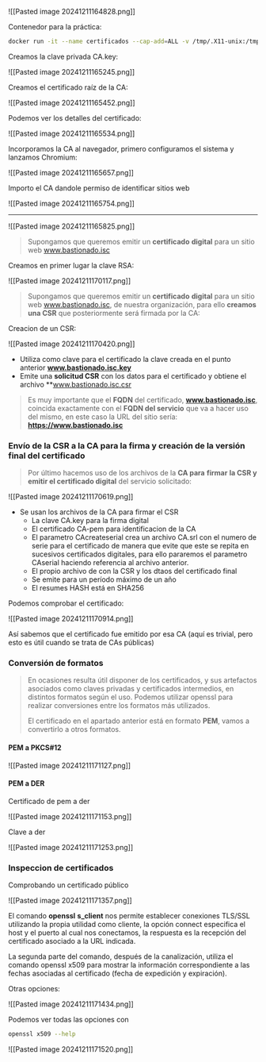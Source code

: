 
![[Pasted image 20241211164828.png]]

Contenedor para la práctica:

``` bash
docker run -it --name certificados --cap-add=ALL -v /tmp/.X11-unix:/tmp/.X11-unix --env DISPLAY=$DISPLAY --hostname=certificados debian bash
```

Creamos la clave privada CA.key:

![[Pasted image 20241211165245.png]]

Creamos el certificado raíz de la CA:

![[Pasted image 20241211165452.png]]

Podemos ver los detalles del certificado:

![[Pasted image 20241211165534.png]]

Incorporamos la CA al navegador, primero configuramos el sistema y lanzamos Chromium:

![[Pasted image 20241211165657.png]]

Importo el CA dandole permiso de identificar sitios web

![[Pasted image 20241211165754.png]]

---

![[Pasted image 20241211165825.png]]

> Supongamos que queremos emitir un **certificado** **digital** para un sitio web www.bastionado.isc
 
Creamos en primer lugar la clave RSA:


![[Pasted image 20241211170117.png]]

>Supongamos que queremos emitir un **certificado** **digital** para un sitio web www.bastionado.isc, de nuestra organización, para ello **creamos una CSR** que posteriormente será firmada por la CA:

Creacion de un CSR:

![[Pasted image 20241211170420.png]]

- Utiliza como clave para el certificado la clave creada en el punto anterior **www.bastionado.isc.key**
- Emite una **solicitud CSR** con los datos para el certificado y obtiene el archivo **www.bastionado.isc.csr

>Es muy importante que el **FQDN** del certificado, **www.bastionado.isc**, coincida exactamente con el **FQDN del servicio** que va a hacer uso del mismo, en este caso la URL del sitio sería: **https://www.bastionado.isc**

### Envío de la CSR a la CA para la firma y creación de la versión final del certificado

>Por último hacemos uso de los archivos de la **CA para** **firmar** **la CSR y emitir el certificado digital** del servicio solicitado:

![[Pasted image 20241211170619.png]]
- Se usan los archivos de la CA para firmar el CSR
	- La clave CA.key para la firma digital
	- El certificado CA-pem para identificacion de la CA
	- El parametro CAcreateserial crea un archivo CA.srl con el numero de serie para el certificado de manera que evite que este se repita en sucesivos certificados digitales, para ello pararemos el parametro CAserial haciendo referencia al archivo anterior.
	- El propio archivo de con la CSR y los dtaos del certificado final
	- Se emite para un período máximo de un año
	- El resumes HASH está en SHA256

Podemos comprobar el certificado:

![[Pasted image 20241211170914.png]]

Así sabemos que el certificado fue emitido por esa CA (aquí es trivial, pero esto es útil cuando se trata de CAs públicas)

### Conversión de formatos

>En ocasiones resulta útil disponer de los certificados, y sus artefactos asociados como claves privadas y certificados intermedios, en distintos formatos según el uso. Podemos utilizar openssl para realizar conversiones entre los formatos más utilizados.
>
>El certificado en el apartado anterior está en formato **PEM**, vamos a convertirlo a otros formatos.

#### PEM a PKCS#12

![[Pasted image 20241211171127.png]]

#### PEM a DER

Certificado de pem a der

![[Pasted image 20241211171153.png]]

Clave a der

![[Pasted image 20241211171253.png]]


### Inspeccion de certificados

Comprobando un certificado público

![[Pasted image 20241211171357.png]]

El comando **openssl** **s_client** nos permite establecer conexiones TLS/SSL utilizando la propia utilidad como cliente, la opción connect especifica el host y el puerto al cual nos conectamos, la respuesta es la recepción del certificado asociado a la URL indicada.

La segunda parte del comando, después de la canalización, utiliza el comando openssl x509 para mostrar la información correspondiente a las fechas asociadas al certificado (fecha de expedición y expiración).

Otras opciones:

![[Pasted image 20241211171434.png]]

Podemos ver todas las opciones con

``` bash
openssl x509 --help
```

![[Pasted image 20241211171520.png]]

